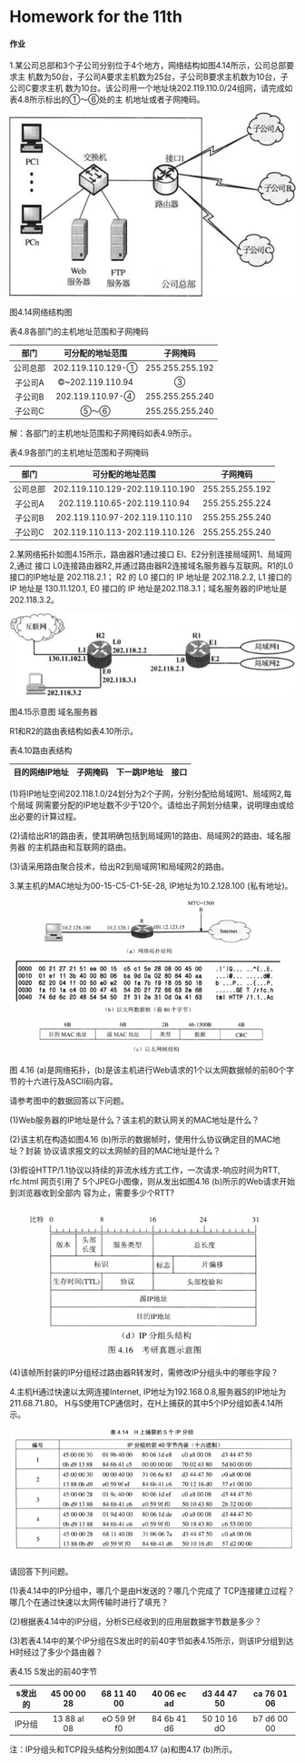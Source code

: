 # Homework for the 11th

#### 作业

1.某公司总部和3个子公司分别位于4个地方，网络结构如图4.14所示，公司总部要求主 机数为50台，子公司A要求主机数为25台，子公司B要求主机数为10台，子公司C要求主机 数为10台。该公司用一个地址块202.119.110.0/24组网，请完成如表4.8所示标出的①〜⑥处的主 机地址或者子网掩码。

![](./Ques1.png)

图4.14网络结构图

表4.8各部门的主机地址范围和子网掩码

|   部门    |   可分配的地址范围	|   子网掩码    |
| :-------: |    :-------------:    |  :-------:    |
|   公司总部    |   202.119.110.129-①	|   255.255.255.192 |
|   子公司A |   ©~202.119.110.94	|   ③   |
|   子公司B	|   202.119.110.97-④	|   255.255.255.240 |
|   子公司C	|   ⑤〜⑥	|   255.255.255.240

解：各部门的主机地址范围和子网掩码如表4.9所示。

表4.9各部门的主机地址范围和子网掩码

|   部门	|   可分配的地址范围	|   子网掩码    |
|  :----:   |    :------------:  |   :--------: |
|   公司总部	|   202.119.110.129-202.119.110.190	|   255.255.255.192 |
|   子公司A	|   202.119.110.65-202.119.110.94	|   255.255.255.224 |
|   子公司B	|   202.119.110.97-202.119.110.110	|   255.255.255.240 |
|   子公司C	|   202.119.110.113-202.119.110.126	|   255.255.255.240 |

2.某网络拓扑如图4.15所示，路由器R1通过接口 El、E2分别连接局域网1、局域网2,通过 接口 L0连接路由器R2,并通过路由器R2连接域名服务器与互联网。R1的L0接口的IP地址是 202.118.2.1； R2 的 L0 接口的 IP 地址是 202.118.2.2, L1 接口的 IP 地址是 130.11.120.1, E0 接口的 IP 地址是202.118.3.1；域名服务器的IP地址是202.118.3.2。

![](./Ques2.png)

图4.15示意图 域名服务器

R1和R2的路由表结构如表4.10所示。

表4.10路由表结构

|   目的网络IP地址	|   子网掩码    |   下一跳IP地址	|   接口    |
|   :-----------: |   :-------: |   :----------:   |   :-----: | 

(1)将IP地址空间202.118.1.0/24划分为2个子网，分别分配给局域网1、局域网2,每个局域 网需要分配的IP地址数不少于120个。请给出子网划分结果，说明理由或给出必要的计算过程。

(2)请给出R1的路由表，使其明确包括到局域网1的路由、局域网2的路由、域名服务器 的主机路由和互联网的路由。

(3)请采用路由聚合技术，给出R2到局域网1和局域网2的路由。

3.某主机的MAC地址为00-15-C5-C1-5E-28, IP地址为10.2.128.100 (私有地址)。

![](./Ques3_1.png)

图 4.16 (a)是网络拓扑，(b)是该主机进行Web请求的1个以太网数据帧的前80个字节的十六进行及ASCII码内容。

请参考图中的数据回答以下问题。

(1)Web服务器的IP地址是什么？该主机的默认网关的MAC地址是什么？

(2)该主机在构造如图4.16 (b)所示的数据帧时，使用什么协议确定目的MAC地址？封装 协议请求报文的以太网帧的目的MAC地址是什么？

(3)假设HTTP/1.1协议以持续的非流水线方式工作，一次请求-响应时间为RTT, rfc.html 网页引用了 5个JPEG小图像，则从发出如图4.16 (b)所示的Web请求开始到浏览器收到全部内 容为止，需要多少个RTT?

![](./Ques3_2.png)

(4)该帧所封装的IP分组经过路由器R转发时，需修改IP分组头中的哪些字段？

4.主机H通过快速以太网连接Internet, IP地址为192.168.0.8,服务器S的IP地址为 211.68.71.80。 H与S使用TCP通信时，在H上捕获的其中5个IP分组如表4.14所示。

![](./Ques4.png)

请回答下列问题。

(1)表4.14中的IP分组中，哪几个是由H发送的？哪几个完成了 TCP连接建立过程？哪几个在通过快速以太网传输时进行了填充？

(2)根据表4.14中的IP分组，分析S已经收到的应用层数据字节数是多少？

(3)若表4.14中的某个IP分组在S发出时的前40字节如表4.15所示，则该IP分组到达H时经过了多少个路由器？

表4.15 S发出的前40字节

|   s发出的	|   45 00 00 28 |   68 11 40 00	|   40 06 ec ad	|   d3 44 47 50 |	ca 76 01 06 |
|   :---:   |   :---:   |   :---:   |   :---:   |   :---:   |   :---:   |
|   IP分组	|   13 88 al 08	|   eO 59 9f f0	|   84 6b 41 d6	|   50 10 16 dO |	b7 d6 00 00 |

注：IP分组头和TCP段头结构分别如图4.17 (a)和图4.17 (b)所示。



